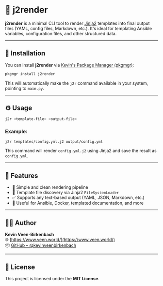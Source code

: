 # 🧩 j2render

**j2render** is a minimal CLI tool to render [Jinja2](https://palletsprojects.com/p/jinja/) templates into final output files (YAML, config files, Markdown, etc.). It's ideal for templating Ansible variables, configuration files, and other structured data.

---

## 🚀 Installation

You can install **j2render** via [Kevin's Package Manager (pkgmgr)](https://github.com/kevinveenbirkenbach/package-manager):

```bash
pkgmgr install j2render
```

This will automatically make the `j2r` command available in your system, pointing to `main.py`.

---

## ⚙️ Usage

```bash
j2r <template-file> <output-file>
```

### Example:

```bash
j2r templates/config.yml.j2 output/config.yml
```

This command will render `config.yml.j2` using Jinja2 and save the result as `config.yml`.

---

## 📝 Features

- 🔄 Simple and clean rendering pipeline
- 📁 Template file discovery via Jinja2 `FileSystemLoader`
- ✅ Supports any text-based output (YAML, JSON, Markdown, etc.)
- 🧠 Useful for Ansible, Docker, templated documentation, and more

---

## 🧑‍💻 Author

**Kevin Veen-Birkenbach**  
🌐 [https://www.veen.world/](https://www.veen.world/)  
📦 [GitHub – @kevinveenbirkenbach](https://github.com/kevinveenbirkenbach)

---

## 📄 License

This project is licensed under the **MIT License**.
